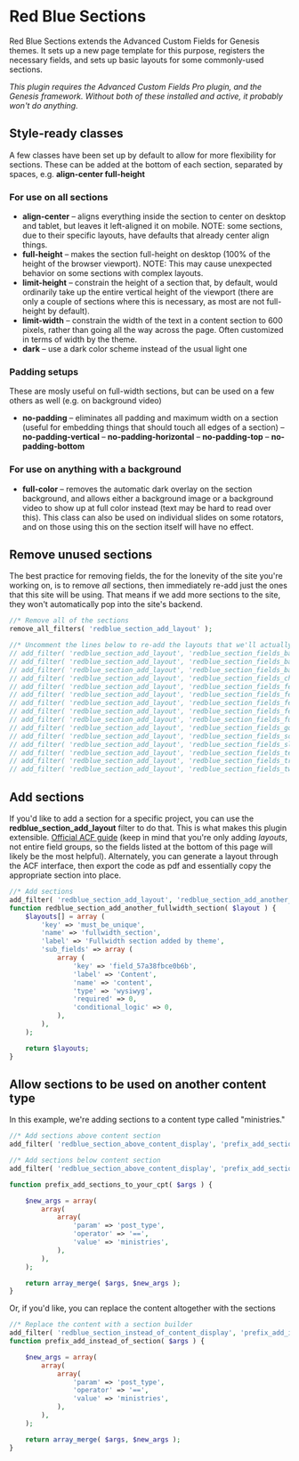 # Red Blue Sections
Red Blue Sections extends the Advanced Custom Fields for Genesis themes. It sets up a new page template for this purpose, registers the necessary fields, and sets up basic layouts for some commonly-used sections.

*This plugin requires the Advanced Custom Fields Pro plugin, and the Genesis framework. Without both of these installed and active, it probably won't do anything.*


## Style-ready classes
A few classes have been set up by default to allow for more flexibility for sections. These can be added at the bottom of each section, separated by spaces, e.g. **align-center full-height**

### For use on all sections
- **align-center** – aligns everything inside the section to center on desktop and tablet, but leaves it left-aligned it on mobile. NOTE: some sections, due to their specific layouts, have defaults that already center align things.
- **full-height** – makes the section full-height on desktop (100% of the height of the browser viewport). NOTE: This may cause unexpected behavior on some sections with complex layouts.
- **limit-height** – constrain the height of a section that, by default, would ordinarily take up the entire vertical height of the viewport (there are only a couple of sections where this is necessary, as most are not full-height by default).
- **limit-width** – constrain the width of the text in a content section to 600 pixels, rather than going all the way across the page. Often customized in terms of width by the theme.
- **dark** – use a dark color scheme instead of the usual light one

### Padding setups ###
These are mosly useful on full-width sections, but can be used on a few others as well (e.g. on background video)
- **no-padding** – eliminates all padding and maximum width on a section (useful for embedding things that should touch all edges of a section)
– **no-padding-vertical**
– **no-padding-horizontal**
– **no-padding-top**
– **no-padding-bottom**

### For use on anything with a background
- **full-color** – removes the automatic dark overlay on the section background, and allows either a background image or a background video to show up at full color instead (text may be hard to read over this). This class can also be used on individual slides on some rotators, and on those using this on the section itself will have no effect.


## Remove unused sections
The best practice for removing fields, the for the lonevity of the site you're working on, is to remove _all_ sections, then immediately re-add just the ones that this site will be using. That means if we add more sections to the site, they won't automatically pop into the site's backend.

```php
//* Remove all of the sections
remove_all_filters( 'redblue_section_add_layout' );

//* Uncomment the lines below to re-add the layouts that we'll actually be using
// add_filter( 'redblue_section_add_layout', 'redblue_section_fields_background_image_slider' );
// add_filter( 'redblue_section_add_layout', 'redblue_section_fields_background_rotator' );
// add_filter( 'redblue_section_add_layout', 'redblue_section_fields_background_video' );
// add_filter( 'redblue_section_add_layout', 'redblue_section_fields_checkerboard' );
// add_filter( 'redblue_section_add_layout', 'redblue_section_fields_featured_3col' );
// add_filter( 'redblue_section_add_layout', 'redblue_section_fields_featured_content_carousel' );
// add_filter( 'redblue_section_add_layout', 'redblue_section_fields_featured_content_checkerboard' );
// add_filter( 'redblue_section_add_layout', 'redblue_section_fields_featured_items' );
// add_filter( 'redblue_section_add_layout', 'redblue_section_fields_fullwidth' );
// add_filter( 'redblue_section_add_layout', 'redblue_section_fields_google_maps' );
// add_filter( 'redblue_section_add_layout', 'redblue_section_fields_scrollspy_nav' );
// add_filter( 'redblue_section_add_layout', 'redblue_section_fields_sliding_accordion' );
// add_filter( 'redblue_section_add_layout', 'redblue_section_fields_testimonials_slider' );
// add_filter( 'redblue_section_add_layout', 'redblue_section_fields_trust_building_snippets' );
// add_filter( 'redblue_section_add_layout', 'redblue_section_fields_two_column' );
```

## Add sections

If you'd like to add a section for a specific project, you can use the **redblue_section_add_layout** filter to do that. This is what makes this plugin extensible. [Official ACF guide](https://www.advancedcustomfields.com/resources/register-fields-via-php/) (keep in mind that you're only adding *layouts*, not entire field groups, so the fields listed at the bottom of this page will likely be the most helpful). Alternately, you can generate a layout through the ACF interface, then export the code as pdf and essentially copy the appropriate section into place.

```php
//* Add sections
add_filter( 'redblue_section_add_layout', 'redblue_section_add_another_fullwidth_section' );
function redblue_section_add_another_fullwidth_section( $layout ) {
	$layouts[] = array (
	    'key' => 'must_be_unique',
	    'name' => 'fullwidth_section',
	    'label' => 'Fullwidth section added by theme',
	    'sub_fields' => array (
	        array (
	            'key' => 'field_57a38fbce0b6b',
	            'label' => 'Content',
	            'name' => 'content',
	            'type' => 'wysiwyg',
	            'required' => 0,
	            'conditional_logic' => 0,
	        ),
	    ),
	);

	return $layouts;
}
```

## Allow sections to be used on another content type
In this example, we're adding sections to a content type called "ministries."

```php
//* Add sections above content section
add_filter( 'redblue_section_above_content_display', 'prefix_add_sections_to_your_cpt', 1, 10 );

//* Add sections below content section
add_filter( 'redblue_section_above_content_display', 'prefix_add_sections_to_your_cpt', 1, 10 );

function prefix_add_sections_to_your_cpt( $args ) {

	$new_args = array(
		array(
			array(
				'param' => 'post_type',
				'operator' => '==',
				'value' => 'ministries',
			),
		),
	);

	return array_merge( $args, $new_args );
}
```

Or, if you'd like, you can replace the content altogether with the sections
```php
//* Replace the content with a section builder
add_filter( 'redblue_section_instead_of_content_display', 'prefix_add_instead_of_section', 1, 10 );
function prefix_add_instead_of_section( $args ) {

	$new_args = array(
		array(
			array(
				'param' => 'post_type',
				'operator' => '==',
				'value' => 'ministries',
			),
		),
	);

	return array_merge( $args, $new_args );
}
```